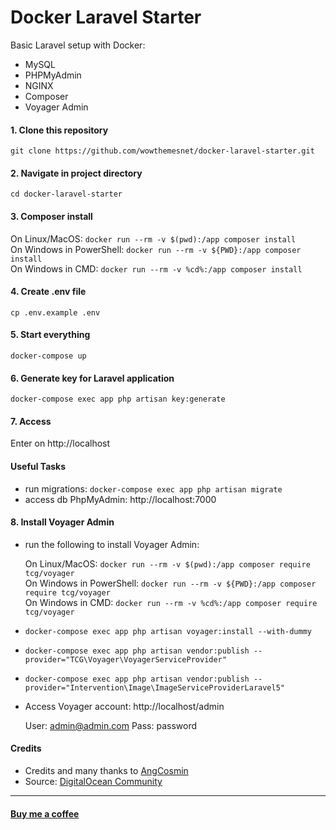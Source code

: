 # Docker Laravel Starter

Basic Laravel setup with Docker:
- MySQL
- PHPMyAdmin
- NGINX
- Composer
- Voyager Admin


#### 1. Clone this repository

`git clone https://github.com/wowthemesnet/docker-laravel-starter.git`

#### 2. Navigate in project directory

`cd docker-laravel-starter`

#### 3. Composer install
On Linux/MacOS: `docker run --rm -v $(pwd):/app composer install`  
On Windows in PowerShell: `docker run --rm -v ${PWD}:/app composer install`  
On Windows in CMD: `docker run --rm -v %cd%:/app composer install`  

#### 4. Create .env file
`cp .env.example .env`  

#### 5. Start everything
`docker-compose up`  

#### 6. Generate key for Laravel application
`docker-compose exec app php artisan key:generate`  

#### 7. Access
Enter on http://localhost  

#### Useful Tasks
- run migrations: `docker-compose exec app php artisan migrate`    
- access db PhpMyAdmin: http://localhost:7000

#### 8. Install Voyager Admin

- run the following to install Voyager Admin:

    On Linux/MacOS: `docker run --rm -v $(pwd):/app composer require tcg/voyager`  
    On Windows in PowerShell: `docker run --rm -v ${PWD}:/app composer require tcg/voyager`  
    On Windows in CMD: `docker run --rm -v %cd%:/app composer require tcg/voyager`

- `docker-compose exec app php artisan voyager:install --with-dummy`
- `docker-compose exec app php artisan vendor:publish --provider="TCG\Voyager\VoyagerServiceProvider"`
- `docker-compose exec app php artisan vendor:publish --provider="Intervention\Image\ImageServiceProviderLaravel5"`

- Access Voyager account: http://localhost/admin 

    User: admin@admin.com
    Pass: password

#### Credits
- Credits and many thanks to [AngCosmin](https://github.com/AngCosmin/docker-laravel)
- Source: [DigitalOcean Community](https://www.digitalocean.com/community/tutorials/how-to-set-up-laravel-nginx-and-mysql-with-docker-compose)

<hr>

#### [Buy me a coffee](https://www.wowthemes.net/donate/)